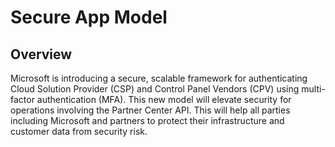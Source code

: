 # Secure App Model

## Overview

Microsoft is introducing a secure, scalable framework for authenticating Cloud Solution Provider (CSP) and Control Panel Vendors (CPV) using multi-factor authentication (MFA). This new model will elevate security for operations involving the Partner Center API. This will help all parties including Microsoft and partners to protect their infrastructure and customer data from security risk.